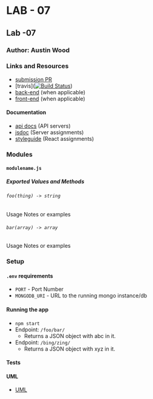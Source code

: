 # LAB - 07

## Lab -07

### Author: Austin Wood

### Links and Resources
* [submission PR](https://github.com/austin-wood-401-advanced-javascript/lab-07-middleware/pull/2) 
* [travis]([![Build Status](https://www.travis-ci.com/austin-wood-401-advanced-javascript/lab-07-middleware.svg?branch=master)](https://www.travis-ci.com/austin-wood-401-advanced-javascript/lab-07-middleware))
* [back-end](http://xyz.com) (when applicable)
* [front-end](http://xyz.com) (when applicable)

#### Documentation
* [api docs](http://xyz.com) (API servers)
* [jsdoc](http://xyz.com) (Server assignments)
* [styleguide](http://xyz.com) (React assignments)

### Modules
#### `modulename.js`
##### Exported Values and Methods

###### `foo(thing) -> string`
Usage Notes or examples

###### `bar(array) -> array`
Usage Notes or examples

### Setup
#### `.env` requirements
* `PORT` - Port Number
* `MONGODB_URI` - URL to the running mongo instance/db

#### Running the app
* `npm start`
* Endpoint: `/foo/bar/`
  * Returns a JSON object with abc in it.
* Endpoint: `/bing/zing/`
  * Returns a JSON object with xyz in it.
  
#### Tests


#### UML
* [UML](https://drive.google.com/open?id=1cntluBbjNVyc8vdHmJ9nFza3mfE-OSIW)
